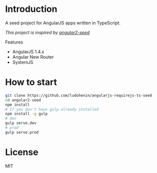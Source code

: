 # Introduction

A seed project for AngularJS apps written in TypeScript.

_This project is inspired by [angular2-seed](https://github.com/mgechev/angular2-seed)_

Features
* AngularJS 1.4.x
* Angular New Router
* SystemJS

# How to start

```bash
git clone https://github.com/ludohenin/angularjs-requirejs-ts-seed
cd angular2-seed
npm install
# If you don't have gulp already installed
npm install -g gulp
# dev
gulp serve.dev
# prod
gulp serve.prod
```

# License

MIT
